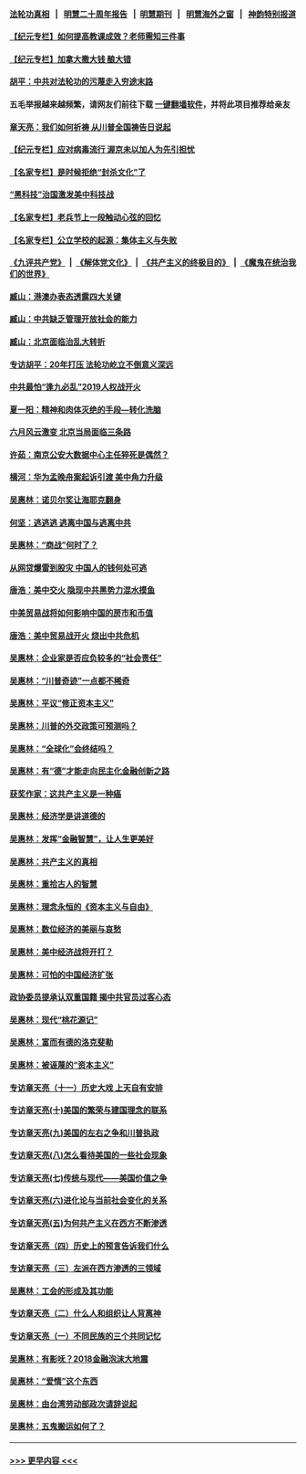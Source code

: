 #### [法轮功真相](https://github.com/gfw-breaker/truth/blob/master/README.md?t=0) &nbsp;&nbsp;|&nbsp;&nbsp; [明慧二十周年报告](https://github.com/gfw-breaker/mh-reports/blob/master/README.md?t=0) &nbsp;&nbsp;|&nbsp;&nbsp;[明慧期刊](https://github.com/gfw-breaker/mh-qikan) &nbsp;&nbsp;|&nbsp;&nbsp; [明慧海外之窗](https://github.com/gfw-breaker/mh-news/blob/master/README.md?t=0) &nbsp;&nbsp;|&nbsp;&nbsp; [神韵特别报道](https://github.com/gfw-breaker/mh-news/blob/master/shenyun.md?t=0)
#### [【纪元专栏】如何提高教课成效？老师需知三件事](../pages/nsc423/n12417848.md?t=06112353) 
#### [【纪元专栏】加拿大撒大钱 酿大错](../pages/nsc423/n12406564.md?t=06112353) 
#### [胡平：中共对法轮功的污蔑走入穷途末路](../pages/nsc423/n12266737.md?t=06112353) 
#### 五毛举报越来越频繁，请网友们前往下载 [一键翻墙软件](https://github.com/gfw-breaker/ssr-accounts)，并将此项目推荐给亲友
#### [章天亮：我们如何祈祷 从川普全国祷告日说起](../pages/nsc423/n11944627.md?t=06112353) 
#### [【纪元专栏】应对病毒流行 渥京未以加人为先引担忧](../pages/nsc423/n11875714.md?t=06112353) 
#### [【名家专栏】是时候拒绝“封杀文化”了](../pages/nsc423/n11814093.md?t=06112353) 
#### [“黑科技”治国激发美中科技战](../pages/nsc423/n11638056.md?t=06112353) 
#### [【名家专栏】老兵节上一段触动心弦的回忆](../pages/nsc423/n11646016.md?t=06112353) 
#### [【名家专栏】公立学校的起源：集体主义与失败](../pages/nsc423/n11601833.md?t=06112353) 
#### [《九评共产党》](https://github.com/begood0513/9ping.md/blob/master/README.md) &nbsp;|&nbsp; [《解体党文化》](../../../../jtdwh.md/blob/master/README.md)  &nbsp;|&nbsp; [《共产主义的终极目的》](../../../../gczydzjmd.md/blob/master/README.md) &nbsp;|&nbsp; [《魔鬼在统治我们的世界》](../../../../mgztzwmdsj.md/blob/master/README.md) 
#### [臧山：港澳办表态透露四大关键](../pages/nsc423/n11421628.md?t=06112353) 
#### [臧山：中共缺乏管理开放社会的能力](../pages/nsc423/n11407457.md?t=06112353) 
#### [臧山：北京面临治乱大转折](../pages/nsc423/n11406895.md?t=06112353) 
#### [专访胡平：20年打压 法轮功屹立不倒意义深远](../pages/nsc423/n11398800.md?t=06112353) 
#### [中共最怕“逢九必乱”2019人权战开火](../pages/nsc423/n11385248.md?t=06112353) 
#### [夏一阳：精神和肉体灭绝的手段—转化洗脑](../pages/nsc423/n11368250.md?t=06112353) 
#### [六月风云激变 北京当局面临三条路](../pages/nsc423/n11313668.md?t=06112353) 
#### [许茹：南京公安大数据中心主任猝死是偶然？](../pages/nsc423/n11064744.md?t=06112353) 
#### [横河：华为孟晚舟案起诉引渡 美中角力升级](../pages/nsc423/n11027230.md?t=06112353) 
#### [吴惠林：诺贝尔奖让海耶克翻身](../pages/nsc423/n10890049.md?t=06112353) 
#### [何坚：逃逃逃 逃离中国与逃离中共](../pages/nsc423/n10592891.md?t=06112353) 
#### [吴惠林：“商战”何时了？](../pages/nsc423/n10573558.md?t=06112353) 
#### [从网贷爆雷到股灾 中国人的钱何处可逃](../pages/nsc423/n10572800.md?t=06112353) 
#### [唐浩：美中交火 隐现中共黑势力混水摸鱼](../pages/nsc423/n10544040.md?t=06112353) 
#### [中美贸易战将如何影响中国的房市和币值](../pages/nsc423/n10543697.md?t=06112353) 
#### [唐浩：美中贸易战开火 烧出中共危机](../pages/nsc423/n10540126.md?t=06112353) 
#### [吴惠林：企业家是否应负较多的“社会责任”](../pages/nsc423/n10535022.md?t=06112353) 
#### [吴惠林：“川普奇迹”一点都不稀奇](../pages/nsc423/n10512808.md?t=06112353) 
#### [吴惠林：平议“修正资本主义”](../pages/nsc423/n10495724.md?t=06112353) 
#### [吴惠林：川普的外交政策可预测吗？](../pages/nsc423/n10462387.md?t=06112353) 
#### [吴惠林：“全球化”会终结吗？](../pages/nsc423/n10452838.md?t=06112353) 
#### [吴惠林：有“德”才能走向民主化金融创新之路](../pages/nsc423/n10432292.md?t=06112353) 
#### [获奖作家：这共产主义是一种癌](../pages/nsc423/n10431541.md?t=06112353) 
#### [吴惠林：经济学是讲道德的](../pages/nsc423/n10398014.md?t=06112353) 
#### [吴惠林：发挥“金融智慧”，让人生更美好](../pages/nsc423/n10375019.md?t=06112353) 
#### [吴惠林：共产主义的真相](../pages/nsc423/n10351394.md?t=06112353) 
#### [吴惠林：重拾古人的智慧](../pages/nsc423/n10337691.md?t=06112353) 
#### [吴惠林：理念永恒的《资本主义与自由》](../pages/nsc423/n10316274.md?t=06112353) 
#### [吴惠林：数位经济的美丽与哀愁](../pages/nsc423/n10292946.md?t=06112353) 
#### [吴惠林：美中经济战将开打？](../pages/nsc423/n10258825.md?t=06112353) 
#### [吴惠林：可怕的中国经济扩张](../pages/nsc423/n10219147.md?t=06112353) 
#### [政协委员提承认双重国籍 揭中共官员过客心态](../pages/nsc423/n10208809.md?t=06112353) 
#### [吴惠林：现代“桃花源记”](../pages/nsc423/n10185234.md?t=06112353) 
#### [吴惠林：富而有德的洛克斐勒](../pages/nsc423/n10142264.md?t=06112353) 
#### [吴惠林：被诬蔑的“资本主义”](../pages/nsc423/n10124816.md?t=06112353) 
#### [专访章天亮（十一）历史大戏 上天自有安排](../pages/nsc423/n10094905.md?t=06112353) 
#### [专访章天亮(十)美国的繁荣与建国理念的联系](../pages/nsc423/n10094899.md?t=06112353) 
#### [专访章天亮(九)美国的左右之争和川普执政](../pages/nsc423/n10094889.md?t=06112353) 
#### [专访章天亮(八)怎么看待美国的一些社会现象](../pages/nsc423/n10094857.md?t=06112353) 
#### [专访章天亮(七)传统与现代——美国价值之争](../pages/nsc423/n10093140.md?t=06112353) 
#### [专访章天亮(六)进化论与当前社会变化的关系](../pages/nsc423/n10092036.md?t=06112353) 
#### [专访章天亮(五)为何共产主义在西方不断渗透](../pages/nsc423/n10083620.md?t=06112353) 
#### [专访章天亮（四）历史上的预言告诉我们什么](../pages/nsc423/n10083606.md?t=06112353) 
#### [专访章天亮（三）左派在西方渗透的三领域](../pages/nsc423/n10081115.md?t=06112353) 
#### [吴惠林：工会的形成及其功能](../pages/nsc423/n10080633.md?t=06112353) 
#### [专访章天亮（二）什么人和组织让人背离神](../pages/nsc423/n10076637.md?t=06112353) 
#### [专访章天亮（一）不同民族的三个共同记忆](../pages/nsc423/n10074188.md?t=06112353) 
#### [吴惠林：有影呒？2018金融泡沫大地震](../pages/nsc423/n10040534.md?t=06112353) 
#### [吴惠林：“爱情”这个东西](../pages/nsc423/n10019423.md?t=06112353) 
#### [吴惠林：由台湾劳动部政次请辞说起](../pages/nsc423/n9979679.md?t=06112353) 
#### [吴惠林：五鬼搬运如何了？](../pages/nsc423/n9925338.md?t=06112353) 

----
#### [ >>> 更早内容 <<< ](../indexes/nsc423-earlier.md)
